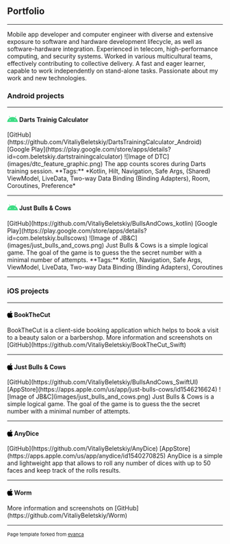 ## Portfolio

---
Mobile app developer and computer engineer with diverse and extensive exposure to software
and hardware development lifecycle, as well as software-hardware integration. Experienced in
telecom, high-performance computing, and security systems. Worked in various multicultural
teams, effectively contributing to collective delivery. A fast and eager learner, capable to work
independently on stand-alone tasks. Passionate about my work and new technologies.

### Android projects 
---
<h4><img src="images/android.png" width="25" height="14" style="float:left;">&nbsp;Darts Trainig Calculator</h4>
[GitHub](https://github.com/VitaliyBeletskiy/DartsTrainingCalculator_Android)  
[Google Play](https://play.google.com/store/apps/details?id=com.beletskiy.dartstrainingcalculator)  
![Image of DTC](images/dtc_feature_graphic.png)
The app counts scores during Darts training session.  
**Tags:** *Kotlin, Hilt, Navigation, Safe Args, (Shared) ViewModel, LiveData, Two-way Data Binding (Binding Adapters), Room, Coroutines, Preference*  
<!-- <img src="images/dummy_thumbnail.jpg?raw=true"/> -->

---
<h4><img src="images/android.png" width="25" height="14" style="float:left;">&nbsp;Just Bulls & Cows</h4>
[GitHub](https://github.com/VitaliyBeletskiy/BullsAndCows_kotlin)  
[Google Play](https://play.google.com/store/apps/details?id=com.beletskiy.bullscows)  
![Image of JB&C](images/just_bulls_and_cows.png)
Just Bulls & Cows is a simple logical game. The goal of the game is to guess the the secret number with a minimal number of attempts.  
**Tags:** Kotlin, Navigation, Safe Args, ViewModel, LiveData, Two-way Data Binding (Binding Adapters), Coroutines  
<!-- <img src="images/dummy_thumbnail.jpg?raw=true"/> -->

---

### iOS projects 
---
<h4><img src="images/ios.png" width="13" height="16" style="float:left;">&nbsp;BookTheCut</h4>
BookTheCut is a client-side booking application which helps to book a visit to a beauty salon or a barbershop.  
More information and screenshots on [GitHub](https://github.com/VitaliyBeletskiy/BookTheCut_Swift)

---
<h4><img src="images/ios.png" width="13" height="16" style="float:left;">&nbsp;Just Bulls & Cows</h4>
[GitHub](https://github.com/VitaliyBeletskiy/BullsAndCows_SwiftUI)  
[AppStore](https://apps.apple.com/us/app/just-bulls-cows/id1546216624)  
![Image of JB&C](images/just_bulls_and_cows.png)
Just Bulls & Cows is a simple logical game. The goal of the game is to guess the the secret number with a minimal number of attempts.  

---
<h4><img src="images/ios.png" width="13" height="16" style="float:left;">&nbsp;AnyDice</h4>
[GitHub](https://github.com/VitaliyBeletskiy/AnyDice)  
[AppStore](https://apps.apple.com/us/app/anydice/id1540270825)  
AnyDice is a simple and lightweight app that allows to roll any number of dices with up to 50 faces and keep track of the rolls results.  

---
<h4><img src="images/ios.png" width="13" height="16" style="float:left;">&nbsp;Worm</h4>
More information and screenshots on [GitHub](https://github.com/VitaliyBeletskiy/Worm)

---
<p style="font-size:11px">Page template forked from <a href="https://github.com/evanca/quick-portfolio">evanca</a></p>
<!-- Remove above link if you don't want to attibute -->
